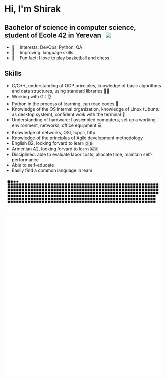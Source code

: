# Hi, I'm Shirak

## Bachelor of science in computer science, student of Ecole 42 in Yerevan &nbsp;&nbsp;<img src="https://user-images.githubusercontent.com/68464959/208650645-c772e200-caf8-497a-9cd4-03bf28f12063.png" width="45">

 - 🌱 &nbsp;&nbsp; Interests: DevOps, Python, QA
 - 🔎 &nbsp;&nbsp; Improving: language skills
 - :sparkling_heart: &nbsp;&nbsp; Fun fact: I love to play basketball and chess

## Skills
- С/С++, understanding of OOP principles, knowledge of basic algorithms and data structures, using standard libraries :student:
- Working with Git :ok_hand:
- Python in the process of learning, can read codes :ninja:
- Knowledge of the OS internal organization, knowledge of Linux (Ubuntu as desktop system), confident work with the terminal :penguin:
- Understanding of hardware: I assembled computers, set up a working environment, networks, office equipment :computer:
- Knowledge of networks, OSI, tcp/ip, http
- Knowledge of the principles of Agile development methodology
- English B2, looking forvard to learn :gb:
- Armenian A2, looking forvard to learn :armenia:
- Disciplined: able to evaluate labor costs, allocate time, maintain self-performance
- Able to self-educate
- Easily find a common language in team

![github contribution grid snake animation](https://raw.githubusercontent.com/elshirak/elshirak/output/github-contribution-grid-snake.svg)


<img align="right" src="/github-metrics.svg" alt="Metrics" width="650">



